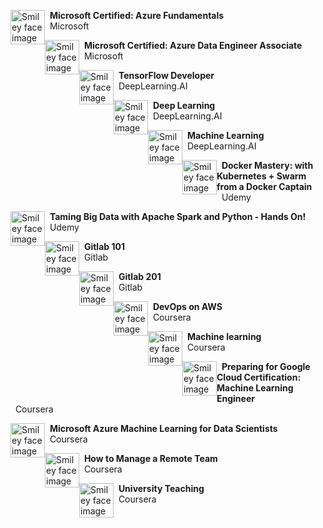 <p>
<img src="https://upload.wikimedia.org/wikipedia/commons/thumb/4/44/Microsoft_logo.svg/2048px-Microsoft_logo.svg.png" alt="Smiley face image" 
style="float:left; width:55px; height:55px;">
<span style="vertical-align:bottom">
&nbsp <strong> Microsoft Certified: Azure Fundamentals</strong> <br>
&nbsp Microsoft
</span>
</p>


<p>
<img src="https://upload.wikimedia.org/wikipedia/commons/thumb/4/44/Microsoft_logo.svg/2048px-Microsoft_logo.svg.png" alt="Smiley face image"
style="float:left; width:55px; height:55px;">
<span style="vertical-align:bottom">
&nbsp <strong> Microsoft Certified: Azure Data Engineer Associate</strong> <br>
&nbsp Microsoft
</span>
</p>

<p>
<img src="https://coursera-university-assets.s3.amazonaws.com/b4/5cb90bb92f420b99bf323a0356f451/Icon.png" alt="Smiley face image" 
style="float:left; width:55px; height:55px;">
<span style="vertical-align:bottom">
&nbsp <strong> TensorFlow Developer </strong> <br>
&nbsp DeepLearning.AI
</span>
</p>

<p>
<img src="https://coursera-university-assets.s3.amazonaws.com/b4/5cb90bb92f420b99bf323a0356f451/Icon.png" alt="Smiley face image" 
style="float:left; width:55px; height:55px;">
<span style="vertical-align:bottom">
&nbsp <strong> Deep Learning </strong> <br>
&nbsp DeepLearning.AI
</span>
</p>

<p>
<img src="https://coursera-university-assets.s3.amazonaws.com/b4/5cb90bb92f420b99bf323a0356f451/Icon.png" alt="Smiley face image" 
style="float:left; width:55px; height:55px;">
<span style="vertical-align:bottom">
&nbsp <strong> Machine Learning </strong> <br>
&nbsp DeepLearning.AI
</span>
</p>

<p>
<img src="https://cdn.worldvectorlogo.com/logos/udemy-1.svg" alt="Smiley face image"
style="float:left; width:55px; height:55px;">
<span style="vertical-align:bottom">
&nbsp <strong> Docker Mastery: with Kubernetes + Swarm from a Docker Captain </strong> <br>
&nbsp Udemy
</span>
</p>

<p>
<img src="https://cdn.worldvectorlogo.com/logos/udemy-1.svg" alt="Smiley face image"
style="float:left; width:55px; height:55px;">
<span style="vertical-align:bottom">
&nbsp <strong> Taming Big Data with Apache Spark and Python - Hands On!</strong> <br>
&nbsp Udemy
</span>
</p>

<p>
<img src="https://cdn.worldvectorlogo.com/logos/gitlab.svg" alt="Smiley face image"
style="float:left; width:55px; height:55px;">
<span style="vertical-align:bottom">
&nbsp <strong> Gitlab 101</strong> <br>
&nbsp Gitlab
</span>
</p>

<p>
<img src="https://cdn.worldvectorlogo.com/logos/gitlab.svg" alt="Smiley face image"
style="float:left; width:55px; height:55px;">
<span style="vertical-align:bottom">
&nbsp <strong> Gitlab 201</strong> <br>
&nbsp Gitlab
</span>
</p>



<p>
<img src="https://149396518.v2.pressablecdn.com/wp-content/uploads/2020/12/cropped-android-chrome-512x512-1.png" alt="Smiley face image" 
style="float:left; width:55px; height:55px;">
<span style="vertical-align:bottom">
&nbsp <strong> DevOps on AWS</strong> <br>
&nbsp Coursera
</span>
</p>

<p>
<img src="https://149396518.v2.pressablecdn.com/wp-content/uploads/2020/12/cropped-android-chrome-512x512-1.png" alt="Smiley face image"
style="float:left; width:55px; height:55px;">
<span style="vertical-align:bottom">
&nbsp <strong> Machine learning </strong> <br>
&nbsp Coursera
</span>
</p>

<p>
<img src="https://149396518.v2.pressablecdn.com/wp-content/uploads/2020/12/cropped-android-chrome-512x512-1.png" alt="Smiley face image"
style="float:left; width:55px; height:55px;">
<span style="vertical-align:bottom">
&nbsp <strong> Preparing for Google Cloud Certification: Machine Learning Engineer </strong> <br>
&nbsp Coursera
</span>
</p>

<p>
<img src="https://149396518.v2.pressablecdn.com/wp-content/uploads/2020/12/cropped-android-chrome-512x512-1.png" alt="Smiley face image"
style="float:left; width:55px; height:55px;">
<span style="vertical-align:bottom">
&nbsp <strong> Microsoft Azure Machine Learning for Data Scientists </strong> <br>
&nbsp Coursera
</span>
</p>

<p>
<img src="https://149396518.v2.pressablecdn.com/wp-content/uploads/2020/12/cropped-android-chrome-512x512-1.png" alt="Smiley face image"
style="float:left; width:55px; height:55px;">
<span style="vertical-align:bottom">
&nbsp <strong> How to Manage a Remote Team </strong> <br>
&nbsp Coursera
</span>
</p>




<p>
<img src="https://149396518.v2.pressablecdn.com/wp-content/uploads/2020/12/cropped-android-chrome-512x512-1.png" alt="Smiley face image"
style="float:left; width:55px; height:55px;">
<span style="vertical-align:bottom">
&nbsp <strong> University Teaching </strong> <br>
&nbsp Coursera
</span>
</p>



